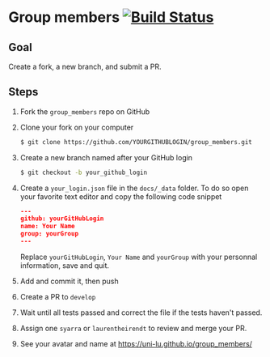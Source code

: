 # Group members [![Build Status](https://travis-ci.org/uni-lu/group_members.svg?branch=master)](https://travis-ci.org/uni-lu/group_members)

## Goal
Create a fork, a new branch, and submit a PR.

## Steps

1. Fork the `group_members` repo on GitHub

2. Clone your fork on your computer
    ```sh
    $ git clone https://github.com/YOURGITHUBLOGIN/group_members.git
    ```

3. Create a new branch named after your GitHub login
    ```sh
    $ git checkout -b your_github_login
    ```

4. Create a `your_login.json` file in the `docs/_data` folder. To do so open your favorite text editor and copy the following code snippet
    ```json
    ---
    github: yourGitHubLogin
    name: Your Name
    group: yourGroup
    ---
    ```
    Replace `yourGitHubLogin`, `Your Name` and `yourGroup` with your personnal information, save and quit.

5. Add and commit it, then push

6. Create a PR to `develop`

7. Wait until all tests passed and correct the file if the tests haven't passed.

9. Assign one `syarra` or `laurentheirendt` to review and merge your PR.

10. See your avatar and name at https://uni-lu.github.io/group_members/

